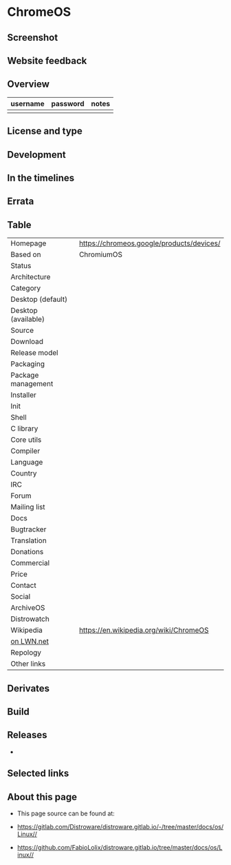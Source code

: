 # ChromeOS

## Screenshot


## Website feedback


## Overview


| username | password | notes |
|----------|----------|-------|
|  |  |  |


## License and type



## Development



## In the timelines



## Errata



## Table

|                       |  |
|-----------------------|--|
| Homepage              | <https://chromeos.google/products/devices/> |
| Based on              | ChromiumOS |
| Status                |  |
| Architecture          |  |
| Category              |  |
| Desktop (default)     |  |
| Desktop (available)   |  |
| Source                |  |
| Download              |  |
| Release model         |  |
| Packaging             |  |
| Package management    |  |
| Installer             |  |
| Init                  |  |
| Shell                 |  |
| C library             |  |
| Core utils            |  |
| Compiler              |  |
| Language              |  |
| Country               |  |
| IRC                   |  |
| Forum                 |  |
| Mailing list          |  |
| Docs                  |  |
| Bugtracker            |  |
| Translation           |  |
| Donations             |  |
| Commercial            |  |
| Price                 |  |
| Contact               |  |
| Social                | <br> |
| ArchiveOS             |  |
| Distrowatch           |  |
| Wikipedia             | <https://en.wikipedia.org/wiki/ChromeOS> |
| [on LWN.net](https://lwn.net/Distributions/) |  |
| Repology              |  |
| Other links           | <br> |


## Derivates



## Build



## Releases

* 


## Selected links



## About this page

* This page source can be found at:

* <https://gitlab.com/Distroware/distroware.gitlab.io/-/tree/master/docs/os/Linux//>
* <https://github.com/FabioLolix/distroware.gitlab.io/tree/master/docs/os/Linux//>